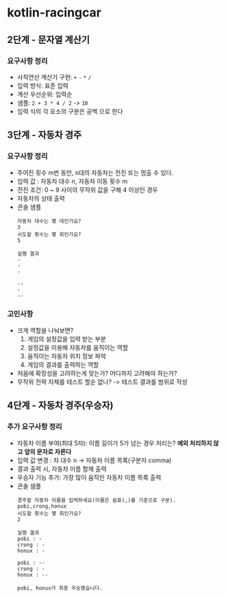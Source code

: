# kotlin-racingcar

## 2단계 - 문자열 계산기
### 요구사항 정리
- 사칙연산 계산기 구현: ```+``` ```-``` ```*``` ```/```
- 입력 방식: 표준 입력
- 계산 우선순위: 입력순
- 샘플: ```2 + 3 * 4 / 2``` -> ```10```
- 입력 식의 각 요소의 구분은 공백 으로 한다 

## 3단계 - 자동차 경주
### 요구사항 정리
- 주어진 횟수 m번 동안, n대의 자동차는 전진 또는 멈출 수 있다.
- 입력 값 : 자동차 대수 n, 자동차 이동 횟수 m
- 전진 조건: 0 ~ 9 사이의 무작위 값을 구해 4 이상인 경우
- 자동차의 상태 출력
- 콘솔 샘플
    ```text
    자동차 대수는 몇 대인가요?
    3
    시도할 횟수는 몇 회인가요?
    5
    
    실행 결과
    -
    -
    -
    
    --
    -
    --
    ```

### 고민사항
- 크게 역할을 나눠보면?
  1. 게임의 설정값을 입력 받는 부분
  2. 설정값을 이용해 자동차를 움직이는 역할
  3. 움직이는 자동차 위치 정보 파악
  4. 게임의 결과를 출력하는 역할
- 처음에 확장성을 고려하는게 맞는가? 어디까지 고려해야 하는가?
- 무작위 전략 자체를 테스트 할순 없나? -> 테스트 결과를 범위로 작성

## 4단계 - 자동차 경주(우승자)
### 추가 요구사항 정리
- 자동차 이름 부여(최대 5자):
  이름 길이가 5가 넘는 경우 처리는? **예외 처리하지 않고 앞의 문자로 자른다**
- 입력 값 변경 : 차 대수 n -> 자동차 이름 목록(구분자 comma) 
- 결과 출력 시, 자동차 이름 함께 출력
- 우승자 기능 추가: 가장 많이 움직인 자동차 이름 목록 출력
- 콘솔 샘플
    ```text
    경주할 자동차 이름을 입력하세요(이름은 쉼표(,)를 기준으로 구분).
    pobi,crong,honux
    시도할 횟수는 몇 회인가요?
    2
  
    실행 결과
    pobi : -
    crong : -
    honux : -
  
    pobi : --
    crong : -
    honux : --
  
    pobi, honux가 최종 우승했습니다.
    ```